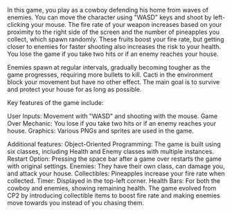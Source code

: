In this game, you play as a cowboy defending his home from waves of enemies. You can move the character using "WASD" keys and shoot by left-clicking your mouse. The fire rate of your weapon increases based on your proximity to the right side of the screen and the number of pineapples you collect, which spawn randomly. These fruits boost your fire rate, but getting closer to enemies for faster shooting also increases the risk to your health. You lose the game if you take two hits or if an enemy reaches your house.

Enemies spawn at regular intervals, gradually becoming tougher as the game progresses, requiring more bullets to kill. Cacti in the environment block your movement but have no other effect. The main goal is to survive and protect your house for as long as possible.

Key features of the game include:

User Inputs: 
Movement with "WASD" and shooting with the mouse.
Game Over Mechanic: You lose if you take two hits or if an enemy reaches your house.
Graphics: Various PNGs and sprites are used in the game.

Additional features:
Object-Oriented Programming: The game is built using six classes, including Health and Enemy classes with multiple instances.
Restart Option: Pressing the space bar after a game over restarts the game with original settings.
Enemies: They have their own class, can damage you, and attack your house.
Collectibles: Pineapples increase your fire rate when collected.
Timer: Displayed in the top-left corner.
Health Bars: For both the cowboy and enemies, showing remaining health.
The game evolved from CP2 by introducing collectible items to boost fire rate and making enemies move towards you instead of you chasing them.
